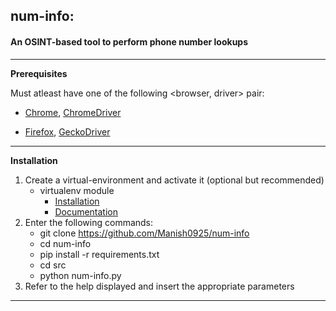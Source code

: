 ## num-info:

#### An OSINT-based tool to perform phone number lookups

---

**Prerequisites**

Must atleast have one of the following <browser, driver> pair:

- [Chrome](https://www.google.com/url?sa=t&rct=j&q=&esrc=s&source=web&cd=&ved=2ahUKEwiGrN6v_9nxAhUq63MBHSiFDLYQFjAAegQIBxAD&url=https%3A%2F%2Fwww.google.com%2Fintl%2Fen_in%2Fchrome%2F&usg=AOvVaw3l42IuNfWhVgixZSxwlFTU), [ChromeDriver](https://www.google.com/url?sa=t&rct=j&q=&esrc=s&source=web&cd=&ved=2ahUKEwikmbOf_9nxAhUYFLcAHRoSACIQFjAAegQICRAD&url=https%3A%2F%2Fchromedriver.chromium.org%2F&usg=AOvVaw3hRstU_oSEl1PutL3pp2f2)

- [Firefox](https://www.google.com/url?sa=t&rct=j&q=&esrc=s&source=web&cd=&ved=2ahUKEwi1z9DX_9nxAhXp_XMBHe3pAEQQFjAAegQIBBAD&url=https%3A%2F%2Fwww.mozilla.org%2Fen-US%2Ffirefox%2Fnew%2F&usg=AOvVaw0vazKuR14XhwfqVIbMkqKU), [GeckoDriver](https://github.com/mozilla/geckodriver/releases)

---

**Installation**

1. Create a virtual-environment and activate it (optional but recommended)
   - virtualenv module
     - [Installation](https://www.google.com/url?sa=t&rct=j&q=&esrc=s&source=web&cd=&ved=2ahUKEwiL9c3xg9rxAhUYH7cAHW98DqcQFjAAegQIBRAD&url=https%3A%2F%2Fpypi.org%2Fproject%2Fvirtualenv%2F&usg=AOvVaw3CZEVr8aqeheSGZiDLuPtr)
     - [Documentation](https://www.google.com/url?sa=t&rct=j&q=&esrc=s&source=web&cd=&ved=2ahUKEwiL9c3xg9rxAhUYH7cAHW98DqcQFjAJegQIBhAD&url=https%3A%2F%2Fvirtualenv.pypa.io%2F&usg=AOvVaw3Q9Mzr-1q6xjEJO-UW0ylq)
2. Enter the following commands:
   - git clone https://github.com/Manish0925/num-info
   - cd num-info
   - pip install -r requirements.txt
   - cd src
   - python num-info.py
3. Refer to the help displayed and insert the appropriate parameters

---
